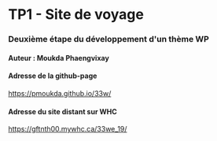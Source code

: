 # TP1 - Site de voyage

### Deuxième étape du développement d'un thème WP

#### Auteur : Moukda Phaengvixay

#### Adresse de la github-page
 https://pmoukda.github.io/33w/

#### Adresse du site distant sur WHC
https://gftnth00.mywhc.ca/33we_19/